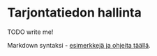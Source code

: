 Tarjontatiedon hallinta
=======================

TODO write me!

Markdown syntaksi - [esimerkkejä ja ohjeita täällä](http://daringfireball.net/projects/markdown/).
